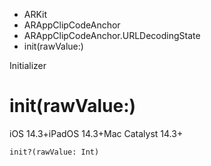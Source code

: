 

- ARKit
- ARAppClipCodeAnchor
- ARAppClipCodeAnchor.URLDecodingState
-  init(rawValue:) 

Initializer

# init(rawValue:)

iOS 14.3+iPadOS 14.3+Mac Catalyst 14.3+

``` source
init?(rawValue: Int)
```


